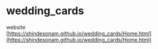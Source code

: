 # wedding_cards
website   
[https://shindesonam.github.io/wedding_cards/Home.html](https://shindesonam.github.io/wedding_cards/Home.html)

